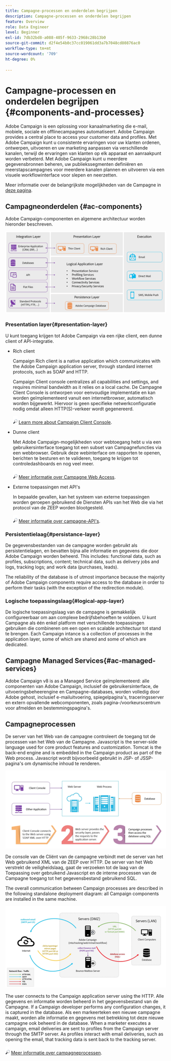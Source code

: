 ```yaml
---
title: Campagne-processen en onderdelen begrijpen
description: Campagne-processen en onderdelen begrijpen
feature: Overview
role: Data Engineer
level: Beginner
exl-id: 7db32bd8-a088-405f-9633-2968c28b13b0
source-git-commit: d2f4e54b0c37cc019061dd3a7b7048cd80876ac0
workflow-type: tm+mt
source-wordcount: '709'
ht-degree: 0%

---
```


# Campagne-processen en onderdelen begrijpen {#components-and-processes}

Adobe Campaign is een oplossing voor kanaalmarketing die e-mail, mobiele, sociale en offlinecampagnes automatiseert. Adobe Campaign provides a central place to access your customer data and profiles. Met Adobe Campaign kunt u consistente ervaringen voor uw klanten ordenen, ontwerpen, uitvoeren en uw marketing aanpassen via verschillende kanalen, terwijl de ervaringen van klanten op elk apparaat en aanraakpunt worden verbeterd. Met Adobe Campaign kunt u meerdere gegevensbronnen beheren, uw publiekssegmenten definiëren en meerstapscampagnes voor meerdere kanalen plannen en uitvoeren via een visuele workflowinterface voor slepen en neerzetten.

Meer informatie over de belangrijkste mogelijkheden van de Campagne in [deze pagina](../start/get-started.md).

## Campagneonderdelen {#ac-components}

Adobe Campaign-componenten en algemene architectuur worden hieronder beschreven.

![](assets/ac-components.png)

### Presentation layer{#presentation-layer}

U kunt toegang krijgen tot Adobe Campaign via een rijke client, een dunne client of API-integratie.

* Rich client

   Campaign Rich client is a native application which communicates with the Adobe Campaign application server, through standard internet protocols, such as SOAP and HTTP.

   Campaign Client console centralizes all capabilities and settings, and requires minimal bandwidth as it relies on a local cache. De Campagne Client Console is ontworpen voor eenvoudige implementatie en kan worden geïmplementeerd vanuit een internetbrowser, automatisch worden bijgewerkt. Hiervoor is geen specifieke netwerkconfiguratie nodig omdat alleen HTTP(S)-verkeer wordt gegenereerd.

   ![](../assets/do-not-localize/glass.png) [Learn more about Campaign Client Console](../start/connect.md).

* Dunne client

   Met Adobe Campaign-mogelijkheden voor webtoegang hebt u via een gebruikersinterface toegang tot een subset van Campagnefuncties via een webbrowser. Gebruik deze webinterface om rapporten te openen, berichten te besturen en te valideren, toegang te krijgen tot controledashboards en nog veel meer.

   ![](../assets/do-not-localize/glass.png) [Meer informatie over Campagne Web Access](../start/connect.md).

* Externe toepassingen met API&#39;s

   In bepaalde gevallen, kan het systeem van externe toepassingen worden geroepen gebruikend de Diensten APIs van het Web die via het protocol van de ZEEP worden blootgesteld.

   ![](../assets/do-not-localize/glass.png) [Meer informatie over campagne-API&#39;s](../dev/api.md).

### Persistentielaag{#persistance-layer}

De gegevensbestanden van de campagne worden gebruikt als persistentielagen, en bevatten bijna alle informatie en gegevens die door Adobe Campaign worden beheerd. This includes: functional data, such as profiles, subscriptions, content; technical data, such as delivery jobs and logs, tracking logs; and work data (purchases, leads).

The reliability of the database is of utmost importance because the majority of Adobe Campaign components require access to the database in order to perform their tasks (with the exception of the redirection module).

### Logische toepassingslaag{#logical-app-layer}

De logische toepassingslaag van de campagne is gemakkelijk configureerbaar om aan complexe bedrijfsbehoeften te voldoen. U kunt Campagne als één enkel platform met verschillende toepassingen gebruiken die combineren om een open en scalable architectuur tot stand te brengen. Each Campaign intance is a collection of processes in the application layer, some of which are shared and some of which are dedicated.

## Campagne Managed Services{#ac-managed-services}

Adobe Campaign v8 is as a Managed Service geïmplementeerd: alle componenten van Adobe Campaign, inclusief de gebruikersinterface, de uitvoeringsbeheerengine en Campagne-databases, worden volledig door Adobe gehost, inclusief e-mailuitvoering, spiegelpagina&#39;s, traceringsserver en extern opvallende webcomponenten, zoals pagina-/voorkeurscentrum voor afmelden en bestemmingspagina&#39;s.

## Campagneprocessen

De server van het Web van de campagne controleert de toegang tot de processen van het Web van de Campagne. Javascript is the server-side language used for core product features and customization. Tomcat is the back-end engine and is embedded in the Campaign product as part of the Web process. Javascript wordt bijvoorbeeld gebruikt in JSP- of JSSP-pagina&#39;s om dynamische inhoud te renderen.

![](assets/ac-processes.png)

De console van de Cliënt van de campagne verbindt met de server van het Web gebruikend XML van de ZEEP over HTTP. De server van het Web verstrekt de veiligheidslaag, gaat de verzoeken tot de laag van de Toepassing over gebruikend Javascript en de interne processen van de Campagne toegang tot het gegevensbestand gebruikend SQL.

The overall communication between Campaign processes are described in the following standalone deployment diagram: all Campaign components are installed in the same machine.

![](assets/ac-standalone.png)

The user connects to the Campaign application server using the HTTP. Alle gegevens en informatie worden beheerd in het gegevensbestand van de Campagne. If a Campaign developer performs any configuration changes, it is captured in the database. Als een markeerteken een nieuwe campagne maakt, worden alle informatie en gegevens met betrekking tot deze nieuwe campagne ook beheerd in de database. When a marketer executes a campaign, email deliveries are sent to profiles from the Campaign server through the SMTP server. As profiles interact with email deliveries, such as opening the email, that tracking data is sent back to the tracking server.

![](../assets/do-not-localize/glass.png) [Meer informatie over campagneprocessen](../dev/general-architecture.md#dev-env).
